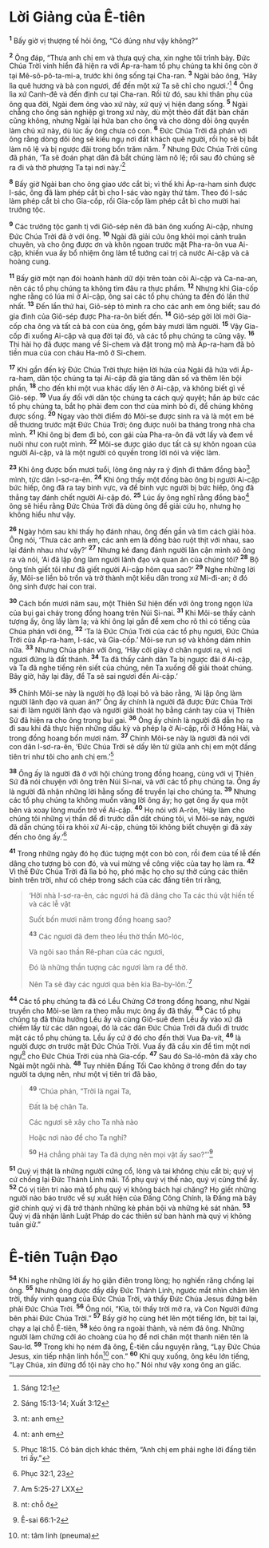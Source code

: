 # Lời Giảng của Ê-tiên
<sup><b>1</b></sup> Bấy giờ vị thượng tế hỏi ông, “Có đúng như vậy không?”

<sup><b>2</b></sup> Ông đáp, “Thưa anh chị em và thưa quý cha, xin nghe tôi trình bày. Đức Chúa Trời vinh hiển đã hiện ra với Áp-ra-ham tổ phụ chúng ta khi ông còn ở tại Mê-sô-pô-ta-mi-a, trước khi ông sống tại Cha-ran. <sup><b>3</b></sup> Ngài bảo ông, ‘Hãy lìa quê hương và bà con ngươi, để đến một xứ Ta sẽ chỉ cho ngươi.’[^1-1ee7101a-59ba-42bb-baae-696111c3b084] <sup><b>4</b></sup> Ông lìa xứ Canh-đê và đến định cư tại Cha-ran. Rồi từ đó, sau khi thân phụ của ông qua đời, Ngài đem ông vào xứ này, xứ quý vị hiện đang sống. <sup><b>5</b></sup> Ngài chẳng cho ông sản nghiệp gì trong xứ này, dù một thẻo đất đặt bàn chân cũng không, nhưng Ngài lại hứa ban cho ông và cho dòng dõi ông quyền làm chủ xứ này, dù lúc ấy ông chưa có con. <sup><b>6</b></sup> Đức Chúa Trời đã phán với ông rằng dòng dõi ông sẽ kiều ngụ nơi đất khách quê người, rồi họ sẽ bị bắt làm nô lệ và bị ngược đãi trong bốn trăm năm. <sup><b>7</b></sup> Nhưng Đức Chúa Trời cũng đã phán, ‘Ta sẽ đoán phạt dân đã bắt chúng làm nô lệ; rồi sau đó chúng sẽ ra đi và thờ phượng Ta tại nơi này.’[^2-1ee7101a-59ba-42bb-baae-696111c3b084]

<sup><b>8</b></sup> Bấy giờ Ngài ban cho ông giao ước cắt bì; vì thế khi Áp-ra-ham sinh được I-sác, ông đã làm phép cắt bì cho I-sác vào ngày thứ tám. Theo đó I-sác làm phép cắt bì cho Gia-cốp, rồi Gia-cốp làm phép cắt bì cho mười hai trưởng tộc.

<sup><b>9</b></sup> Các trưởng tộc ganh tị với Giô-sép nên đã bán ông xuống Ai-cập, nhưng Đức Chúa Trời đã ở với ông. <sup><b>10</b></sup> Ngài đã giải cứu ông khỏi mọi cảnh truân chuyên, và cho ông được ơn và khôn ngoan trước mặt Pha-ra-ôn vua Ai-cập, khiến vua ấy bổ nhiệm ông làm tể tướng cai trị cả nước Ai-cập và cả hoàng cung.

<sup><b>11</b></sup> Bấy giờ một nạn đói hoành hành dữ dội trên toàn cõi Ai-cập và Ca-na-an, nên các tổ phụ chúng ta không tìm đâu ra thực phẩm. <sup><b>12</b></sup> Nhưng khi Gia-cốp nghe rằng có lúa mì ở Ai-cập, ông sai các tổ phụ chúng ta đến đó lần thứ nhất. <sup><b>13</b></sup> Đến lần thứ hai, Giô-sép tỏ mình ra cho các anh em ông biết; sau đó gia đình của Giô-sép được Pha-ra-ôn biết đến. <sup><b>14</b></sup> Giô-sép gởi lời mời Gia-cốp cha ông và tất cả bà con của ông, gồm bảy mươi lăm người. <sup><b>15</b></sup> Vậy Gia-cốp đi xuống Ai-cập và qua đời tại đó, và các tổ phụ chúng ta cũng vậy. <sup><b>16</b></sup> Thi hài họ đã được mang về Si-chem và đặt trong mộ mà Áp-ra-ham đã bỏ tiền mua của con cháu Ha-mô ở Si-chem.

<sup><b>17</b></sup> Khi gần đến kỳ Đức Chúa Trời thực hiện lời hứa của Ngài đã hứa với Áp-ra-ham, dân tộc chúng ta tại Ai-cập đã gia tăng dân số và thêm lên bội phần, <sup><b>18</b></sup> cho đến khi một vua khác dấy lên ở Ai-cập, và không biết gì về Giô-sép. <sup><b>19</b></sup> Vua ấy đối với dân tộc chúng ta cách quỷ quyệt; hắn áp bức các tổ phụ chúng ta, bắt họ phải đem con thơ của mình bỏ đi, để chúng không được sống. <sup><b>20</b></sup> Ngay vào thời điểm đó Môi-se được sinh ra và là một em bé dễ thương trước mặt Đức Chúa Trời; ông được nuôi ba tháng trong nhà cha mình. <sup><b>21</b></sup> Khi ông bị đem đi bỏ, con gái của Pha-ra-ôn đã vớt lấy và đem về nuôi như con ruột mình. <sup><b>22</b></sup> Môi-se được giáo dục tất cả sự khôn ngoan của người Ai-cập, và là một người có quyền trong lời nói và việc làm.

<sup><b>23</b></sup> Khi ông được bốn mươi tuổi, lòng ông nảy ra ý định đi thăm đồng bào[^3-1ee7101a-59ba-42bb-baae-696111c3b084] mình, tức dân I-sơ-ra-ên. <sup><b>24</b></sup> Khi ông thấy một đồng bào ông bị người Ai-cập bức hiếp, ông đã ra tay binh vực, và để binh vực người bị bức hiếp, ông đã thẳng tay đánh chết người Ai-cập đó. <sup><b>25</b></sup> Lúc ấy ông nghĩ rằng đồng bào[^4-1ee7101a-59ba-42bb-baae-696111c3b084] ông sẽ hiểu rằng Đức Chúa Trời đã dùng ông để giải cứu họ, nhưng họ không hiểu như vậy.

<sup><b>26</b></sup> Ngày hôm sau khi thấy họ đánh nhau, ông đến gần và tìm cách giải hòa. Ông nói, ‘Thưa các anh em, các anh em là đồng bào ruột thịt với nhau, sao lại đánh nhau như vậy?’ <sup><b>27</b></sup> Nhưng kẻ đang đánh người lân cận mình xô ông ra và nói, ‘Ai đã lập ông làm người lãnh đạo và quan án của chúng tôi? <sup><b>28</b></sup> Bộ ông tính giết tôi như đã giết người Ai-cập hôm qua sao?’ <sup><b>29</b></sup> Nghe những lời ấy, Môi-se liền bỏ trốn và trở thành một kiều dân trong xứ Mi-đi-an; ở đó ông sinh được hai con trai.

<sup><b>30</b></sup> Cách bốn mươi năm sau, một Thiên Sứ hiện đến với ông trong ngọn lửa của bụi gai cháy trong đồng hoang trên Núi Si-nai. <sup><b>31</b></sup> Khi Môi-se thấy cảnh tượng ấy, ông lấy làm lạ; và khi ông lại gần để xem cho rõ thì có tiếng của Chúa phán với ông, <sup><b>32</b></sup> ‘Ta là Đức Chúa Trời của các tổ phụ ngươi, Đức Chúa Trời của Áp-ra-ham, I-sác, và Gia-cốp.’ Môi-se run sợ và không dám nhìn nữa. <sup><b>33</b></sup> Nhưng Chúa phán với ông, ‘Hãy cởi giày ở chân ngươi ra, vì nơi ngươi đứng là đất thánh. <sup><b>34</b></sup> Ta đã thấy cảnh dân Ta bị ngược đãi ở Ai-cập, và Ta đã nghe tiếng rên siết của chúng, nên Ta xuống để giải thoát chúng. Bây giờ, hãy lại đây, để Ta sẽ sai ngươi đến Ai-cập.’

<sup><b>35</b></sup> Chính Môi-se này là người họ đã loại bỏ và bảo rằng, ‘Ai lập ông làm người lãnh đạo và quan án?’ Ông ấy chính là người đã được Đức Chúa Trời sai đi làm người lãnh đạo và người giải thoát họ bằng cánh tay của vị Thiên Sứ đã hiện ra cho ông trong bụi gai. <sup><b>36</b></sup> Ông ấy chính là người đã dẫn họ ra đi sau khi đã thực hiện những dấu kỳ và phép lạ ở Ai-cập, rồi ở Hồng Hải, và trong đồng hoang bốn mươi năm. <sup><b>37</b></sup> Chính Môi-se này là người đã nói với con dân I-sơ-ra-ên, ‘Đức Chúa Trời sẽ dấy lên từ giữa anh chị em một đấng tiên tri như tôi cho anh chị em.’[^5-1ee7101a-59ba-42bb-baae-696111c3b084]

<sup><b>38</b></sup> Ông ấy là người đã ở với hội chúng trong đồng hoang, cùng với vị Thiên Sứ đã nói chuyện với ông trên Núi Si-nai, và với các tổ phụ chúng ta. Ông ấy là người đã nhận những lời hằng sống để truyền lại cho chúng ta. <sup><b>39</b></sup> Nhưng các tổ phụ chúng ta không muốn vâng lời ông ấy; họ gạt ông ấy qua một bên và xoay lòng muốn trở về Ai-cập. <sup><b>40</b></sup> Họ nói với A-rôn, ‘Hãy làm cho chúng tôi những vị thần để đi trước dẫn dắt chúng tôi, vì Môi-se này, người đã dẫn chúng tôi ra khỏi xứ Ai-cập, chúng tôi không biết chuyện gì đã xảy đến cho ông ấy.’[^6-1ee7101a-59ba-42bb-baae-696111c3b084]

<sup><b>41</b></sup> Trong những ngày đó họ đúc tượng một con bò con, rồi đem của tế lễ đến dâng cho tượng bò con đó, và vui mừng về công việc của tay họ làm ra. <sup><b>42</b></sup> Vì thế Đức Chúa Trời đã lìa bỏ họ, phó mặc họ cho sự thờ cúng các thiên binh trên trời, như có chép trong sách của các đấng tiên tri rằng,

> ‘Hỡi nhà I-sơ-ra-ên, các ngươi há đã dâng cho Ta các thú vật hiến tế và các lễ vật
>
> Suốt bốn mươi năm trong đồng hoang sao?
>
> <sup><b>43</b></sup> Các ngươi đã đem theo lều thờ thần Mô-lóc,
>
> Và ngôi sao thần Rê-phan của các ngươi,
>
> Đó là những thần tượng các ngươi làm ra để thờ.
>
> Nên Ta sẽ đày các ngươi qua bên kia Ba-by-lôn.’[^7-1ee7101a-59ba-42bb-baae-696111c3b084]

<sup><b>44</b></sup> Các tổ phụ chúng ta đã có Lều Chứng Cớ trong đồng hoang, như Ngài truyền cho Môi-se làm ra theo mẫu mực ông ấy đã thấy. <sup><b>45</b></sup> Các tổ phụ chúng ta đã thừa hưởng Lều ấy và cùng Giô-suê đem Lều ấy vào xứ đã chiếm lấy từ các dân ngoại, đó là các dân Đức Chúa Trời đã đuổi đi trước mặt các tổ phụ chúng ta. Lều ấy cứ ở đó cho đến thời Vua Đa-vít, <sup><b>46</b></sup> là người được ơn trước mặt Đức Chúa Trời. Vua ấy đã cầu xin để tìm một nơi ngự[^8-1ee7101a-59ba-42bb-baae-696111c3b084] cho Đức Chúa Trời của nhà Gia-cốp. <sup><b>47</b></sup> Sau đó Sa-lô-môn đã xây cho Ngài một ngôi nhà. <sup><b>48</b></sup> Tuy nhiên Đấng Tối Cao không ở trong đền do tay người ta dựng nên, như một vị tiên tri đã bảo,

> <sup><b>49</b></sup> ‘Chúa phán, “Trời là ngai Ta,
>
> Đất là bệ chân Ta.
>
> Các ngươi sẽ xây cho Ta nhà nào
>
> Hoặc nơi nào để cho Ta nghỉ?
>
> <sup><b>50</b></sup> Há chẳng phải tay Ta đã dựng nên mọi vật ấy sao?”’[^9-1ee7101a-59ba-42bb-baae-696111c3b084]

<sup><b>51</b></sup> Quý vị thật là những người cứng cổ, lòng và tai không chịu cắt bì; quý vị cứ chống lại Đức Thánh Linh mãi. Tổ phụ quý vị thế nào, quý vị cũng thể ấy. <sup><b>52</b></sup> Có vị tiên tri nào mà tổ phụ quý vị không bách hại chăng? Họ giết những người nào báo trước về sự xuất hiện của Đấng Công Chính, là Đấng mà bây giờ chính quý vị đã trở thành những kẻ phản bội và những kẻ sát nhân. <sup><b>53</b></sup> Quý vị đã nhận lãnh Luật Pháp do các thiên sứ ban hành mà quý vị không tuân giữ.”

# Ê-tiên Tuận Đạo
<sup><b>54</b></sup> Khi nghe những lời ấy họ giận điên trong lòng; họ nghiến răng chống lại ông. <sup><b>55</b></sup> Nhưng ông được đầy dẫy Đức Thánh Linh, ngước mắt nhìn chăm lên trời, thấy vinh quang của Đức Chúa Trời, và thấy Đức Chúa Jesus đứng bên phải Đức Chúa Trời. <sup><b>56</b></sup> Ông nói, “Kìa, tôi thấy trời mở ra, và Con Người đứng bên phải Đức Chúa Trời.” <sup><b>57</b></sup> Bấy giờ họ cùng hét lên một tiếng lớn, bịt tai lại, chạy a lại chỗ Ê-tiên, <sup><b>58</b></sup> kéo ông ra ngoài thành, và ném đá ông. Những người làm chứng cởi áo choàng của họ để nơi chân một thanh niên tên là Sau-lơ. <sup><b>59</b></sup> Trong khi họ ném đá ông, Ê-tiên cầu nguyện rằng, “Lạy Đức Chúa Jesus, xin tiếp nhận linh hồn[^10-1ee7101a-59ba-42bb-baae-696111c3b084] con.” <sup><b>60</b></sup> Khi quỵ xuống, ông kêu lớn tiếng, “Lạy Chúa, xin đừng đổ tội này cho họ.” Nói như vậy xong ông an giấc.

[^1-1ee7101a-59ba-42bb-baae-696111c3b084]: Sáng 12:1
[^2-1ee7101a-59ba-42bb-baae-696111c3b084]: Sáng 15:13-14; Xuất 3:12
[^3-1ee7101a-59ba-42bb-baae-696111c3b084]: nt: anh em
[^4-1ee7101a-59ba-42bb-baae-696111c3b084]: nt: anh em
[^5-1ee7101a-59ba-42bb-baae-696111c3b084]: Phục 18:15. Có bản dịch khác thêm, “Anh chị em phải nghe lời đấng tiên tri ấy.”
[^6-1ee7101a-59ba-42bb-baae-696111c3b084]: Phục 32:1, 23
[^7-1ee7101a-59ba-42bb-baae-696111c3b084]: Am 5:25-27 LXX
[^8-1ee7101a-59ba-42bb-baae-696111c3b084]: nt: chỗ ở
[^9-1ee7101a-59ba-42bb-baae-696111c3b084]: Ê-sai 66:1-2
[^10-1ee7101a-59ba-42bb-baae-696111c3b084]: nt: tâm linh (pneuma)